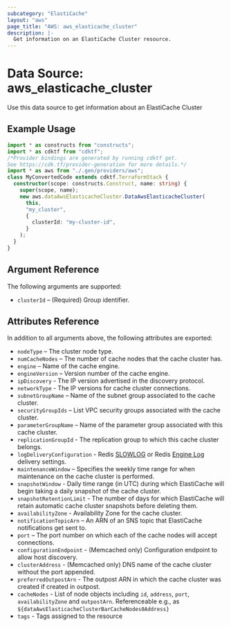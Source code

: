 ```yaml
---
subcategory: "ElastiCache"
layout: "aws"
page_title: "AWS: aws_elasticache_cluster"
description: |-
  Get information on an ElastiCache Cluster resource.
---
```


# Data Source: aws_elasticache_cluster

Use this data source to get information about an ElastiCache Cluster

## Example Usage

```typescript
import * as constructs from "constructs";
import * as cdktf from "cdktf";
/*Provider bindings are generated by running cdktf get.
See https://cdk.tf/provider-generation for more details.*/
import * as aws from "./.gen/providers/aws";
class MyConvertedCode extends cdktf.TerraformStack {
  constructor(scope: constructs.Construct, name: string) {
    super(scope, name);
    new aws.dataAwsElasticacheCluster.DataAwsElasticacheCluster(
      this,
      "my_cluster",
      {
        clusterId: "my-cluster-id",
      }
    );
  }
}

```

## Argument Reference

The following arguments are supported:

* `clusterId` – (Required) Group identifier.

## Attributes Reference

In addition to all arguments above, the following attributes are exported:

* `nodeType` – The cluster node type.
* `numCacheNodes` – The number of cache nodes that the cache cluster has.
* `engine` – Name of the cache engine.
* `engineVersion` – Version number of the cache engine.
* `ipDiscovery` - The IP version advertised in the discovery protocol.
* `networkType` - The IP versions for cache cluster connections.
* `subnetGroupName` – Name of the subnet group associated to the cache cluster.
* `securityGroupIds` – List VPC security groups associated with the cache cluster.
* `parameterGroupName` – Name of the parameter group associated with this cache cluster.
* `replicationGroupId` - The replication group to which this cache cluster belongs.
* `logDeliveryConfiguration` - Redis [SLOWLOG](https://redis.io/commands/slowlog) or Redis [Engine Log](https://docs.aws.amazon.com/AmazonElastiCache/latest/red-ug/Log_Delivery.html#Log_contents-engine-log) delivery settings.
* `maintenanceWindow` – Specifies the weekly time range for when maintenance
on the cache cluster is performed.
* `snapshotWindow` - Daily time range (in UTC) during which ElastiCache will
begin taking a daily snapshot of the cache cluster.
* `snapshotRetentionLimit` - The number of days for which ElastiCache will
retain automatic cache cluster snapshots before deleting them.
* `availabilityZone` - Availability Zone for the cache cluster.
* `notificationTopicArn` – An ARN of an
SNS topic that ElastiCache notifications get sent to.
* `port` – The port number on which each of the cache nodes will
accept connections.
* `configurationEndpoint` - (Memcached only) Configuration endpoint to allow host discovery.
* `clusterAddress` - (Memcached only) DNS name of the cache cluster without the port appended.
* `preferredOutpostArn` - The outpost ARN in which the cache cluster was created if created in outpost.
* `cacheNodes` - List of node objects including `id`, `address`, `port`, `availabilityZone` and `outpostArn`.
   Referenceable e.g., as `${dataAwsElasticacheClusterBarCacheNodes0Address}`
* `tags` - Tags assigned to the resource

<!-- cache-key: cdktf-0.17.0-pre.15 input-5d826c9b7630a7b126aae6793b16a2dddee5df7fb9230d49a95545b01db2bd3f -->